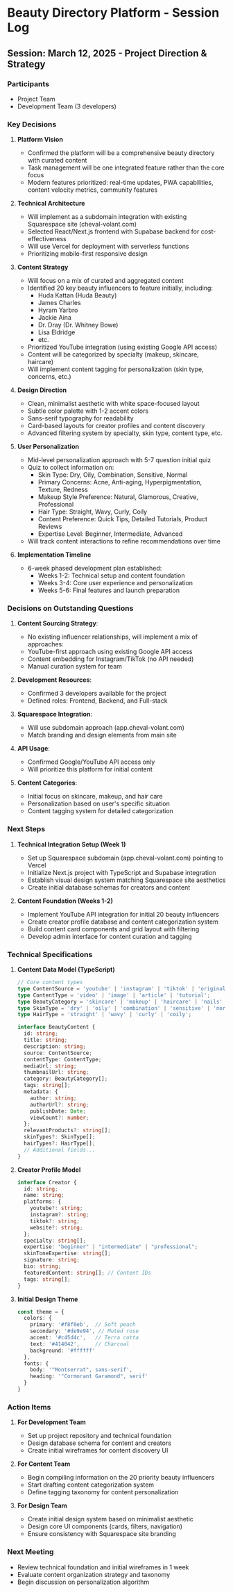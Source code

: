 # Beauty Directory Platform - Session Log

## Session: March 12, 2025 - Project Direction & Strategy

### Participants
- Project Team
- Development Team (3 developers)

### Key Decisions

1. **Platform Vision**
   - Confirmed the platform will be a comprehensive beauty directory with curated content
   - Task management will be one integrated feature rather than the core focus
   - Modern features prioritized: real-time updates, PWA capabilities, content velocity metrics, community features

2. **Technical Architecture**
   - Will implement as a subdomain integration with existing Squarespace site (cheval-volant.com)
   - Selected React/Next.js frontend with Supabase backend for cost-effectiveness
   - Will use Vercel for deployment with serverless functions
   - Prioritizing mobile-first responsive design

3. **Content Strategy**
   - Will focus on a mix of curated and aggregated content
   - Identified 20 key beauty influencers to feature initially, including:
     - Huda Kattan (Huda Beauty)
     - James Charles
     - Hyram Yarbro
     - Jackie Aina
     - Dr. Dray (Dr. Whitney Bowe)
     - Lisa Eldridge
     - etc.
   - Prioritized YouTube integration (using existing Google API access)
   - Content will be categorized by specialty (makeup, skincare, haircare)
   - Will implement content tagging for personalization (skin type, concerns, etc.)

4. **Design Direction**
   - Clean, minimalist aesthetic with white space-focused layout
   - Subtle color palette with 1-2 accent colors
   - Sans-serif typography for readability
   - Card-based layouts for creator profiles and content discovery
   - Advanced filtering system by specialty, skin type, content type, etc.

5. **User Personalization**
   - Mid-level personalization approach with 5-7 question initial quiz
   - Quiz to collect information on:
     - Skin Type: Dry, Oily, Combination, Sensitive, Normal
     - Primary Concerns: Acne, Anti-aging, Hyperpigmentation, Texture, Redness
     - Makeup Style Preference: Natural, Glamorous, Creative, Professional
     - Hair Type: Straight, Wavy, Curly, Coily
     - Content Preference: Quick Tips, Detailed Tutorials, Product Reviews
     - Expertise Level: Beginner, Intermediate, Advanced
   - Will track content interactions to refine recommendations over time

6. **Implementation Timeline**
   - 6-week phased development plan established:
     - Weeks 1-2: Technical setup and content foundation
     - Weeks 3-4: Core user experience and personalization
     - Weeks 5-6: Final features and launch preparation

### Decisions on Outstanding Questions

1. **Content Sourcing Strategy**:
   - No existing influencer relationships, will implement a mix of approaches:
   - YouTube-first approach using existing Google API access
   - Content embedding for Instagram/TikTok (no API needed)
   - Manual curation system for team

2. **Development Resources**:
   - Confirmed 3 developers available for the project
   - Defined roles: Frontend, Backend, and Full-stack

3. **Squarespace Integration**:
   - Will use subdomain approach (app.cheval-volant.com)
   - Match branding and design elements from main site

4. **API Usage**:
   - Confirmed Google/YouTube API access only
   - Will prioritize this platform for initial content

5. **Content Categories**:
   - Initial focus on skincare, makeup, and hair care
   - Personalization based on user's specific situation
   - Content tagging system for detailed categorization

### Next Steps

1. **Technical Integration Setup (Week 1)**
   - Set up Squarespace subdomain (app.cheval-volant.com) pointing to Vercel
   - Initialize Next.js project with TypeScript and Supabase integration
   - Establish visual design system matching Squarespace site aesthetics
   - Create initial database schemas for creators and content

2. **Content Foundation (Weeks 1-2)**
   - Implement YouTube API integration for initial 20 beauty influencers
   - Create creator profile database and content categorization system
   - Build content card components and grid layout with filtering
   - Develop admin interface for content curation and tagging

### Technical Specifications

1. **Content Data Model (TypeScript)**
   ```typescript
   // Core content types
   type ContentSource = 'youtube' | 'instagram' | 'tiktok' | 'original';
   type ContentType = 'video' | 'image' | 'article' | 'tutorial';
   type BeautyCategory = 'skincare' | 'makeup' | 'haircare' | 'nails' | 'fragrance';
   type SkinType = 'dry' | 'oily' | 'combination' | 'sensitive' | 'normal';
   type HairType = 'straight' | 'wavy' | 'curly' | 'coily';
   
   interface BeautyContent {
     id: string;
     title: string;
     description: string;
     source: ContentSource;
     contentType: ContentType;
     mediaUrl: string;
     thumbnailUrl: string;
     category: BeautyCategory[];
     tags: string[];
     metadata: {
       author: string;
       authorUrl?: string;
       publishDate: Date;
       viewCount?: number;
     };
     relevantProducts?: string[];
     skinTypes?: SkinType[];
     hairTypes?: HairType[];
     // Additional fields...
   }
   ```

2. **Creator Profile Model**
   ```typescript
   interface Creator {
     id: string;
     name: string;
     platforms: {
       youtube?: string;
       instagram?: string;
       tiktok?: string;
       website?: string;
     };
     specialty: string[];
     expertise: "beginner" | "intermediate" | "professional";
     skinToneExpertise: string[];
     signature: string;
     bio: string;
     featuredContent: string[]; // Content IDs
     tags: string[];
   }
   ```

3. **Initial Design Theme**
   ```typescript
   const theme = {
     colors: {
       primary: '#f8f0eb',  // Soft peach
       secondary: '#de9e94', // Muted rose
       accent: '#c45d4c',   // Terra cotta
       text: '#414042',     // Charcoal
       background: '#ffffff'
     },
     fonts: {
       body: '"Montserrat", sans-serif',
       heading: '"Cormorant Garamond", serif'
     }
   }
   ```

### Action Items

1. **For Development Team**
   - Set up project repository and technical foundation
   - Design database schema for content and creators
   - Create initial wireframes for content discovery UI

2. **For Content Team**
   - Begin compiling information on the 20 priority beauty influencers
   - Start drafting content categorization system
   - Define tagging taxonomy for content personalization

3. **For Design Team**
   - Create initial design system based on minimalist aesthetic
   - Design core UI components (cards, filters, navigation)
   - Ensure consistency with Squarespace site branding

### Next Meeting
- Review technical foundation and initial wireframes in 1 week
- Evaluate content organization strategy and taxonomy
- Begin discussion on personalization algorithm 